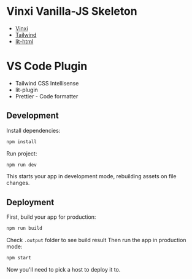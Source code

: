 # Vinxi Vanilla-JS Skeleton

- [Vinxi](https://vinxi.vercel.app)
- [Tailwind](https://tailwindcss.com)
- [lit-html](https://lit.dev/docs/libraries/standalone-templates)

# VS Code Plugin

- Tailwind CSS Intellisense
- lit-plugin
- Prettier - Code formatter

## Development

<!-- Copy `.env` file from `/deploy/overlays/dev` to the `root project` -->

Install dependencies:

```sh
npm install
```

Run project:

```sh
npm run dev
```

This starts your app in development mode, rebuilding assets on file changes.

## Deployment

First, build your app for production:

```sh
npm run build
```

Check `.output` folder to see build result
Then run the app in production mode:

```sh
npm start
```

Now you'll need to pick a host to deploy it to.
